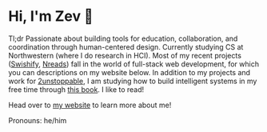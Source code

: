 # Hi, I'm Zev 🐳

Tl;dr Passionate about building tools for education, collaboration, and coordination through human-centered design. Currently studying CS at Northwestern (where I do research in HCI). Most of my recent projects ([Swishify](https://www.swishify.app), [Nreads](https://www.nreads.com)) fall in the world of full-stack web development, for which you can descriptions on my website below. In addition to my projects and work for [2unstoppable](https://2unstoppable.org/), I am studying how to build intelligent systems in my free time through [this book](https://www.amazon.com/Hands-Machine-Learning-Scikit-Learn-TensorFlow/dp/1491962291). I like to read!

Head over to [my website](https://zevstravitz.com) to learn more about me!

Pronouns: he/him
